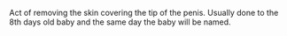 Act of removing the skin covering the tip of the penis. Usually done to the 8th days old baby and the same day the baby will be named.